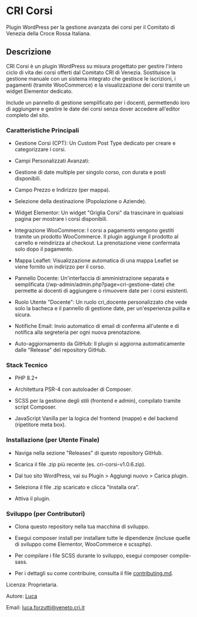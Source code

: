 # CRI Corsi

Plugin WordPress per la gestione avanzata dei corsi per il Comitato di Venezia della Croce Rossa Italiana.

## Descrizione

CRI Corsi è un plugin WordPress su misura progettato per gestire l'intero ciclo di vita dei corsi offerti dal Comitato CRI di Venezia. Sostituisce la gestione manuale con un sistema integrato che gestisce le iscrizioni, i pagamenti (tramite WooCommerce) e la visualizzazione dei corsi tramite un widget Elementor dedicato.

Include un pannello di gestione semplificato per i docenti, permettendo loro di aggiungere e gestire le date dei corsi senza dover accedere all'editor completo del sito.

### Caratteristiche Principali

- Gestione Corsi (CPT): Un Custom Post Type dedicato per creare e categorizzare i corsi.

- Campi Personalizzati Avanzati:

- Gestione di date multiple per singolo corso, con durata e posti disponibili.

- Campo Prezzo e Indirizzo (per mappa).

- Selezione della destinazione (Popolazione o Aziende).

- Widget Elementor: Un widget "Griglia Corsi" da trascinare in qualsiasi pagina per mostrare i corsi disponibili.

- Integrazione WooCommerce: I corsi a pagamento vengono gestiti tramite un prodotto WooCommerce. Il plugin aggiunge il prodotto al carrello e reindirizza al checkout. La prenotazione viene confermata solo dopo il pagamento.

- Mappa Leaflet: Visualizzazione automatica di una mappa Leaflet se viene fornito un indirizzo per il corso.

- Pannello Docente: Un'interfaccia di amministrazione separata e semplificata (/wp-admin/admin.php?page=cri-gestione-date) che permette ai docenti di aggiungere o rimuovere date per i corsi esistenti.

- Ruolo Utente "Docente": Un ruolo cri_docente personalizzato che vede solo la bacheca e il pannello di gestione date, per un'esperienza pulita e sicura.

- Notifiche Email: Invio automatico di email di conferma all'utente e di notifica alla segreteria per ogni nuova prenotazione.

- Auto-aggiornamento da GitHub: Il plugin si aggiorna automaticamente dalle "Release" del repository GitHub.

### Stack Tecnico

- PHP 8.2+

- Architettura PSR-4 con autoloader di Composer.

- SCSS per la gestione degli stili (frontend e admin), compilato tramite script Composer.

- JavaScript Vanilla per la logica del frontend (mappe) e del backend (ripetitore meta box).

### Installazione (per Utente Finale)
* Naviga nella sezione "Releases" di questo repository GitHub.

* Scarica il file .zip più recente (es. cri-corsi-v1.0.6.zip).

* Dal tuo sito WordPress, vai su Plugin > Aggiungi nuovo > Carica plugin.

* Seleziona il file .zip scaricato e clicca "Installa ora".

* Attiva il plugin.

### Sviluppo (per Contributori)

* Clona questo repository nella tua macchina di sviluppo.

* Esegui composer install per installare tutte le dipendenze (incluse quelle di sviluppo come Elementor, WooCommerce e scssphp).

* Per compilare i file SCSS durante lo sviluppo, esegui composer compile-sass.

* Per i dettagli su come contribuire, consulta il file [contributing.md](contributing.md).

Licenza: Proprietaria.

Autore: [Luca](mailto:luca.forzutti@veneto.cri.it)

Email: [luca.forzutti@veneto.cri.it](mailto:luca.forzutti@veneto.cri.it)
